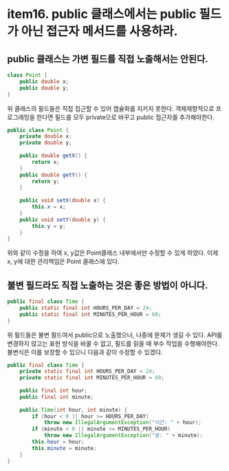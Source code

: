 # item16. public 클래스에서는 public 필드가 아닌 접근자 메서드를 사용하라.

## public 클래스는 가변 필드를 직접 노출해서는 안된다. 
``` java
class Point {
    public double x;
    public double y;
}
```
위 클래스의 필드들은 직접 접근할 수 있어 캡슐화를 지키지 못한다. 객체재향적으로 프로그래밍을 한다면 필드를 모두 private으로 바꾸고 public 접근자를 추가해야한다. 
``` java
public class Point {
    private double x;
    private double y;
	
    public double getX() {
        return x;
    }
    public double getY() {
        return y;
    }
	
    public void setX(double x) {
        this.x = x;
    }
    public void setY(double y) {
        this.y = y;
    }
}
```
위와 같이 수정을 하여 x, y값은 Point클래스 내부에서만 수정할 수 있게 하였다. 이제 x, y에 대한 관리책임은 Point 클래스에 있다. 

## 불변 필드라도 직접 노출하는 것은 좋은 방법이 아니다.
``` java
public final class Time {
    public static final int HOURS_PER_DAY = 24;
    public static final int MINUTES_PER_HOUR = 60;
}
```
위 필드들은 불변 필드여서 public으로 노출했으나, 나중에 문제가 생길 수 있다. API를 변경하지 않고는 표현 방식을 바꿀 수 없고, 필드를 읽을 때 부수 작업을 수행해야한다.
불변식은 이를 보장할 수 있으니 다음과 같이 수정할 수 있겠다.
```java
public final class Time {
    private static final int HOURS_PER_DAY = 24;
    private static final int MINUTES_PER_HOUR = 60;
    
    public final int hour;
    public final int minute;
    
    public Time(int hour, int minute) {
        if (hour < 0 || hour >= HOURS_PER_DAY)
            throw new IllegalArgumentException("시간: " + hour);
        if (minute < 0 || minute >= MINUTES_PER_HOUR) 
            throw new IllegalArgumentException("분: " + minute);
        this.hour = hour;
        this.minute = minute;
    }
}
```
